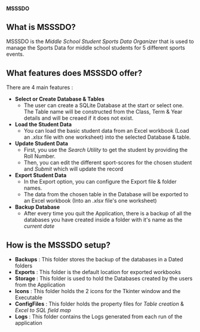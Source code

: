 #### MSSSDO 

## What is MSSSDO?
MSSSDO is the *Middle School Student Sports Data Organizer* that is used to manage the Sports Data for middle school students for 5 different sports events.

## What features does MSSSDO offer?
There are 4 main features :
* **Select or Create Database & Tables**
  - The user can create a SQLite Database at the start or select one. The Table name will be constructed from the Class, Term & Year details and will be creaed if it does not exist.
* **Load the Student Data** 
  - You can load the basic student data from an Excel workbook (Load an *.xlsx* file with one worksheet) into the selected Database & table.
* **Update Student Data**
  - First, you use the *Search Utility* to get the student by providing the Roll Number.
  - Then, you can edit the different sport-scores for the chosen student and *Submit* which will update the record
* **Export Student Data**
  - In the Export option, you can configure the Export file & folder names.
  - The data from the chosen table in the Database will be exported to an Excel workbook (Into an *.xlsx* file's one worksheet)
* **Backup Database**
  - After every time you quit the Application, there is a backup of all the databases you have created inside a folder with it's name as the *current date*

## How is the MSSSDO setup?
* **Backups** : This folder stores the backup of the databases in a Dated folders
* **Exports** : This folder is the default location for exported workbooks
* **Storage** : This folder is used to hold the Databases created by the users from the Application
* **Icons** : This folder holds the 2 icons for the Tkinter window and the Executable
* **ConfigFiles** : This folder holds the property files for *Table creation* & *Excel to SQL field map*
* **Logs** : This folder contains the Logs generated from each run of the application